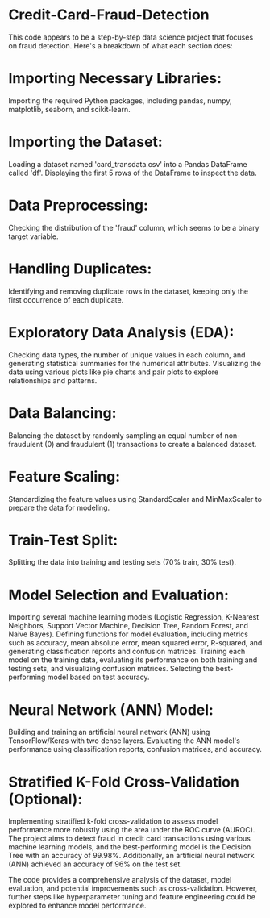 # Credit-Card-Fraud-Detection

This code appears to be a step-by-step data science project that focuses on fraud detection. Here's a breakdown of what each section does:

# Importing Necessary Libraries:

Importing the required Python packages, including pandas, numpy, matplotlib, seaborn, and scikit-learn.

# Importing the Dataset:

Loading a dataset named 'card_transdata.csv' into a Pandas DataFrame called 'df'.
Displaying the first 5 rows of the DataFrame to inspect the data.

# Data Preprocessing:

Checking the distribution of the 'fraud' column, which seems to be a binary target variable.

# Handling Duplicates:

Identifying and removing duplicate rows in the dataset, keeping only the first occurrence of each duplicate.

# Exploratory Data Analysis (EDA):

Checking data types, the number of unique values in each column, and generating statistical summaries for the numerical attributes.
Visualizing the data using various plots like pie charts and pair plots to explore relationships and patterns.

# Data Balancing:

Balancing the dataset by randomly sampling an equal number of non-fraudulent (0) and fraudulent (1) transactions to create a balanced dataset.

# Feature Scaling:

Standardizing the feature values using StandardScaler and MinMaxScaler to prepare the data for modeling.

# Train-Test Split:

Splitting the data into training and testing sets (70% train, 30% test).

# Model Selection and Evaluation:

Importing several machine learning models (Logistic Regression, K-Nearest Neighbors, Support Vector Machine, Decision Tree, Random Forest, and Naive Bayes).
Defining functions for model evaluation, including metrics such as accuracy, mean absolute error, mean squared error, R-squared, and generating classification reports and confusion matrices.
Training each model on the training data, evaluating its performance on both training and testing sets, and visualizing confusion matrices.
Selecting the best-performing model based on test accuracy.

# Neural Network (ANN) Model:

Building and training an artificial neural network (ANN) using TensorFlow/Keras with two dense layers.
Evaluating the ANN model's performance using classification reports, confusion matrices, and accuracy.

# Stratified K-Fold Cross-Validation (Optional):

Implementing stratified k-fold cross-validation to assess model performance more robustly using the area under the ROC curve (AUROC).
The project aims to detect fraud in credit card transactions using various machine learning models, and the best-performing model is the Decision Tree with an accuracy of 99.98%. Additionally, an artificial neural network (ANN) achieved an accuracy of 96% on the test set.

The code provides a comprehensive analysis of the dataset, model evaluation, and potential improvements such as cross-validation. However, further steps like hyperparameter tuning and feature engineering could be explored to enhance model performance.
